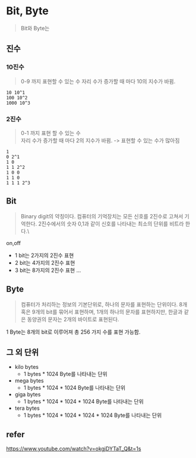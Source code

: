 # Bit, Byte
> Bit와 Byte는 
## 진수
### 10진수 
> 0-9 까지 표현할 수 있는 수
자리 수가 증가할 때 마다 10의 지수가 바뀜.  
```
10 10^1
100 10^2
1000 10^3
```

### 2진수
> 0-1 까지 표현 할 수 있는 수  
자리 수가 증가할 때 마다 2의 지수가 바뀜. -> 표현할 수 있는 수가 많아짐
```
1
0 2^1
1 0 
1 1 2^2 
1 0 0 
1 1 0
1 1 1 2^3 
```

## Bit 
>Binary digit의 약칭이다. 컴퓨터의 기억장치는 모든 신호를 2진수로 고쳐서 기억한다. 2진수에서의 숫자 0,1과 같이 신호를 나타내는 최소의 단위를 비트라 한다.\

on,off 

- 1 bit는 2가지의 2진수 표현
- 2 bit는 4가지의 2진수 표현
- 3 bit는 8가지의 2진수 표현 
... 

## Byte
>컴퓨터가 처리하는 정보의 기본단위로, 하나의 문자를 표현하는 단위이다. 8개 혹은 9개의 bit를 묶어서 표현하며, 1개의 하나의 문자를 표현하지만, 한글과 같은 동양권의 문자는 2개의 바이트로 표현된다.

1 Byte는 8개의 bit로 이루어져 총 256 가지 수를 표현 가능함.  

## 그 외 단위
- kilo bytes 
    - 1 bytes * 1024 Byte를 나타내는 단위
- mega bytes 
    - 1 bytes * 1024 * 1024 Byte를 나타내는 단위
- giga bytes 
    - 1 bytes * 1024 * 1024 * 1024 Byte를 나타내는 단위    
- tera bytes 
    - 1 bytes * 1024 * 1024 * 1024 * 1024 Byte를 나타내는 단위    


## refer
https://www.youtube.com/watch?v=okgjDYTaT_Q&t=1s
